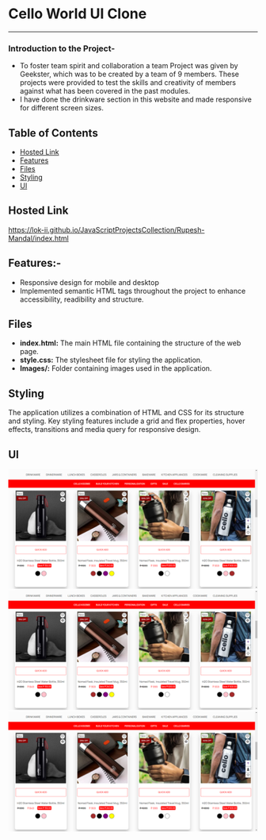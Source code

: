<h1>Cello World UI Clone</h1>
<hr>
<h3>Introduction to the Project-</h3>
<ul>
  <li>To foster team spirit and collaboration a team Project was given by Geekster, which was to be created by a team of 9 members. These projects were provided to test the skills and creativity of members against what has been covered in the past modules.</li>
  <li>I have done the drinkware section in this website and made responsive for different screen sizes.</li>
</ul>
<h2>Table of Contents</h2>

- [Hosted Link](#HostedLinl)
- [Features](#features)
- [Files](#files)
- [Styling](#styling)
- [UI](#ui)
 ## Hosted Link

https://lok-ii.github.io/JavaScriptProjectsCollection/Rupesh-Mandal/index.html
 ## Features:- <br>
  - Responsive design for mobile and desktop <br>
  - Implemented semantic HTML tags throughout the project to enhance accessibility, readibility and structure. <br>
  
## Files

- **index.html:** The main HTML file containing the structure of the web page.
- **style.css:** The stylesheet file for styling the application.
- **Images/:** Folder containing images used in the application.

## Styling

The application utilizes a combination of HTML and CSS for its structure and styling. Key styling features
include a grid and flex properties, hover effects, transitions and media query for responsive design.
## UI

![image](/Pravin%20M/Images/Screenshot%202023-12-07%20183510.png)
![image](/Pravin%20M/Images/Screenshot%202023-12-07%20183510.png)
![image](/Pravin%20M/Images/Screenshot%202023-12-07%20183510.png)

